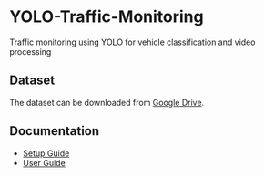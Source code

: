 # YOLO-Traffic-Monitoring
Traffic monitoring using YOLO for vehicle classification and video processing

## Dataset
The dataset can be downloaded from [Google Drive](https://drive.google.com/drive/folders/10ZyQEE5SAZgdqdWgBbnXNbo4nRssAtgr).


## Documentation
- [Setup Guide](docs/setup_guide.md)
- [User Guide](docs/user_guide.md)
